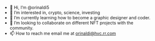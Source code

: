 - 👋 Hi, I’m @orinaldi5
- 👀 I’m interested in, crypto, science, investing
- 🌱 I’m currently learning how to become a graphic designer and coder.
- 💞️ I’m looking to collaborate on different NFT projects with the community.
- 📫 How to reach me email me at orinaldi@hvc.rr.com

<!---
orinaldi5/orinaldi5 is a ✨ special ✨ repository because its `README.md` (this file) appears on your GitHub profile.
You can click the Preview link to take a look at your changes.
--->
